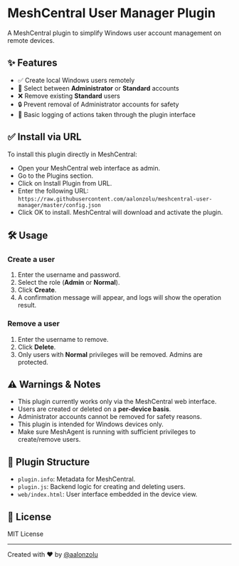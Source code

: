 # MeshCentral User Manager Plugin

A MeshCentral plugin to simplify Windows user account management on remote devices.

## ✨ Features

- ✅ Create local Windows users remotely
- 👤 Select between **Administrator** or **Standard** accounts
- ❌ Remove existing **Standard** users
- 🔒 Prevent removal of Administrator accounts for safety
- 📝 Basic logging of actions taken through the plugin interface

## ✅ Install via URL
To install this plugin directly in MeshCentral:
- Open your MeshCentral web interface as admin.
- Go to the Plugins section.
- Click on Install Plugin from URL.
- Enter the following URL: `https://raw.githubusercontent.com/aalonzolu/meshcentral-user-manager/master/config.json`
- Click OK to install. MeshCentral will download and activate the plugin.

## 🛠 Usage

### Create a user
1. Enter the username and password.
2. Select the role (**Admin** or **Normal**).
3. Click **Create**.
4. A confirmation message will appear, and logs will show the operation result.

### Remove a user
1. Enter the username to remove.
2. Click **Delete**.
3. Only users with **Normal** privileges will be removed. Admins are protected.

## ⚠️ Warnings & Notes

- This plugin currently works only via the MeshCentral web interface.
- Users are created or deleted on a **per-device basis**.
- Administrator accounts cannot be removed for safety reasons.
- This plugin is intended for Windows devices only.
- Make sure MeshAgent is running with sufficient privileges to create/remove users.

## 🧩 Plugin Structure

- `plugin.info`: Metadata for MeshCentral.
- `plugin.js`: Backend logic for creating and deleting users.
- `web/index.html`: User interface embedded in the device view.

## 📄 License

MIT License

---

Created with ❤️ by [@aalonzolu](https://github.com/aalonzolu)
